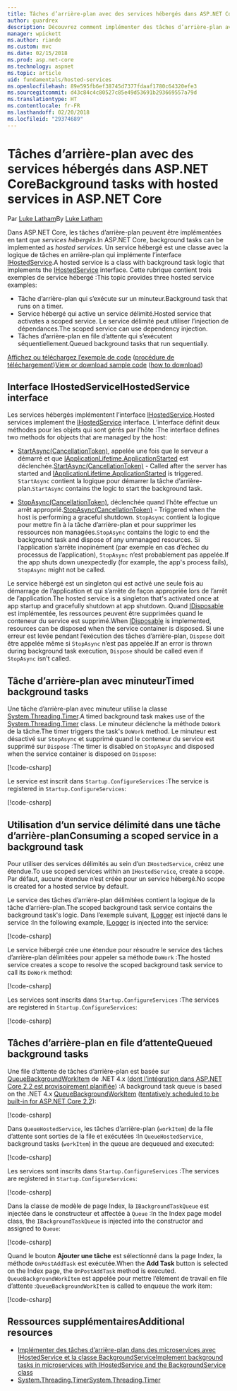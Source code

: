 ```yaml
---
title: Tâches d’arrière-plan avec des services hébergés dans ASP.NET Core
author: guardrex
description: Découvrez comment implémenter des tâches d’arrière-plan avec des services hébergés dans ASP.NET Core.
manager: wpickett
ms.author: riande
ms.custom: mvc
ms.date: 02/15/2018
ms.prod: asp.net-core
ms.technology: aspnet
ms.topic: article
uid: fundamentals/hosted-services
ms.openlocfilehash: 89e595fb6ef38745d7377fdaaf1780c64320efe3
ms.sourcegitcommit: d43c84c4c80527c85e49d53691b293669557a79d
ms.translationtype: HT
ms.contentlocale: fr-FR
ms.lasthandoff: 02/20/2018
ms.locfileid: "29374689"
---
```

# <a name="background-tasks-with-hosted-services-in-aspnet-core"></a><span data-ttu-id="5349b-103">Tâches d’arrière-plan avec des services hébergés dans ASP.NET Core</span><span class="sxs-lookup"><span data-stu-id="5349b-103">Background tasks with hosted services in ASP.NET Core</span></span>

<span data-ttu-id="5349b-104">Par [Luke Latham](https://github.com/guardrex)</span><span class="sxs-lookup"><span data-stu-id="5349b-104">By [Luke Latham](https://github.com/guardrex)</span></span>

<span data-ttu-id="5349b-105">Dans ASP.NET Core, les tâches d’arrière-plan peuvent être implémentées en tant que *services hébergés*.</span><span class="sxs-lookup"><span data-stu-id="5349b-105">In ASP.NET Core, background tasks can be implemented as *hosted services*.</span></span> <span data-ttu-id="5349b-106">Un service hébergé est une classe avec la logique de tâches en arrière-plan qui implémente l’interface [IHostedService](/dotnet/api/microsoft.extensions.hosting.ihostedservice).</span><span class="sxs-lookup"><span data-stu-id="5349b-106">A hosted service is a class with background task logic that implements the [IHostedService](/dotnet/api/microsoft.extensions.hosting.ihostedservice) interface.</span></span> <span data-ttu-id="5349b-107">Cette rubrique contient trois exemples de service hébergé :</span><span class="sxs-lookup"><span data-stu-id="5349b-107">This topic provides three hosted service examples:</span></span>

* <span data-ttu-id="5349b-108">Tâche d’arrière-plan qui s’exécute sur un minuteur.</span><span class="sxs-lookup"><span data-stu-id="5349b-108">Background task that runs on a timer.</span></span>
* <span data-ttu-id="5349b-109">Service hébergé qui active un service délimité.</span><span class="sxs-lookup"><span data-stu-id="5349b-109">Hosted service that activates a scoped service.</span></span> <span data-ttu-id="5349b-110">Le service délimité peut utiliser l’injection de dépendances.</span><span class="sxs-lookup"><span data-stu-id="5349b-110">The scoped service can use dependency injection.</span></span>
* <span data-ttu-id="5349b-111">Tâches d’arrière-plan en file d’attente qui s’exécutent séquentiellement.</span><span class="sxs-lookup"><span data-stu-id="5349b-111">Queued background tasks that run sequentially.</span></span>

<span data-ttu-id="5349b-112">[Affichez ou téléchargez l’exemple de code](https://github.com/aspnet/Docs/tree/master/aspnetcore/fundamentals/hosted-services/samples/2.x) ([procédure de téléchargement](xref:tutorials/index#how-to-download-a-sample))</span><span class="sxs-lookup"><span data-stu-id="5349b-112">[View or download sample code](https://github.com/aspnet/Docs/tree/master/aspnetcore/fundamentals/hosted-services/samples/2.x) ([how to download](xref:tutorials/index#how-to-download-a-sample))</span></span>

## <a name="ihostedservice-interface"></a><span data-ttu-id="5349b-113">Interface IHostedService</span><span class="sxs-lookup"><span data-stu-id="5349b-113">IHostedService interface</span></span>

<span data-ttu-id="5349b-114">Les services hébergés implémentent l’interface [IHostedService](/dotnet/api/microsoft.extensions.hosting.ihostedservice).</span><span class="sxs-lookup"><span data-stu-id="5349b-114">Hosted services implement the [IHostedService](/dotnet/api/microsoft.extensions.hosting.ihostedservice) interface.</span></span> <span data-ttu-id="5349b-115">L’interface définit deux méthodes pour les objets qui sont gérés par l’hôte :</span><span class="sxs-lookup"><span data-stu-id="5349b-115">The interface defines two methods for objects that are managed by the host:</span></span>

* <span data-ttu-id="5349b-116">[StartAsync(CancellationToken)](/dotnet/api/microsoft.extensions.hosting.ihostedservice.startasync), appelée une fois que le serveur a démarré et que [IApplicationLifetime.ApplicationStarted](/dotnet/api/microsoft.aspnetcore.hosting.iapplicationlifetime.applicationstarted) est déclenchée.</span><span class="sxs-lookup"><span data-stu-id="5349b-116">[StartAsync(CancellationToken)](/dotnet/api/microsoft.extensions.hosting.ihostedservice.startasync) - Called after the server has started and [IApplicationLifetime.ApplicationStarted](/dotnet/api/microsoft.aspnetcore.hosting.iapplicationlifetime.applicationstarted) is triggered.</span></span> <span data-ttu-id="5349b-117">`StartAsync` contient la logique pour démarrer la tâche d’arrière-plan.</span><span class="sxs-lookup"><span data-stu-id="5349b-117">`StartAsync` contains the logic to start the background task.</span></span>

* <span data-ttu-id="5349b-118">[StopAsync(CancellationToken)](/dotnet/api/microsoft.extensions.hosting.ihostedservice.stopasync), déclenchée quand l’hôte effectue un arrêt approprié.</span><span class="sxs-lookup"><span data-stu-id="5349b-118">[StopAsync(CancellationToken)](/dotnet/api/microsoft.extensions.hosting.ihostedservice.stopasync) - Triggered when the host is performing a graceful shutdown.</span></span> <span data-ttu-id="5349b-119">`StopAsync` contient la logique pour mettre fin à la tâche d’arrière-plan et pour supprimer les ressources non managées.</span><span class="sxs-lookup"><span data-stu-id="5349b-119">`StopAsync` contains the logic to end the background task and dispose of any unmanaged resources.</span></span> <span data-ttu-id="5349b-120">Si l’application s’arrête inopinément (par exemple en cas d’échec du processus de l’application), `StopAsync` n’est probablement pas appelée.</span><span class="sxs-lookup"><span data-stu-id="5349b-120">If the app shuts down unexpectedly (for example, the app's process fails), `StopAsync` might not be called.</span></span>

<span data-ttu-id="5349b-121">Le service hébergé est un singleton qui est activé une seule fois au démarrage de l’application et qui s’arrête de façon appropriée lors de l’arrêt de l’application.</span><span class="sxs-lookup"><span data-stu-id="5349b-121">The hosted service is a singleton that's activated once at app startup and gracefully shutdown at app shutdown.</span></span> <span data-ttu-id="5349b-122">Quand [IDisposable](/dotnet/api/system.idisposable) est implémentée, les ressources peuvent être supprimées quand le conteneur du service est supprimé.</span><span class="sxs-lookup"><span data-stu-id="5349b-122">When [IDisposable](/dotnet/api/system.idisposable) is implemented, resources can be disposed when the service container is disposed.</span></span> <span data-ttu-id="5349b-123">Si une erreur est levée pendant l’exécution des tâches d’arrière-plan, `Dispose` doit être appelée même si `StopAsync` n’est pas appelée.</span><span class="sxs-lookup"><span data-stu-id="5349b-123">If an error is thrown during background task execution, `Dispose` should be called even if `StopAsync` isn't called.</span></span>

## <a name="timed-background-tasks"></a><span data-ttu-id="5349b-124">Tâche d’arrière-plan avec minuteur</span><span class="sxs-lookup"><span data-stu-id="5349b-124">Timed background tasks</span></span>

<span data-ttu-id="5349b-125">Une tâche d’arrière-plan avec minuteur utilise la classe [System.Threading.Timer](/dotnet/api/system.threading.timer).</span><span class="sxs-lookup"><span data-stu-id="5349b-125">A timed background task makes use of the [System.Threading.Timer](/dotnet/api/system.threading.timer) class.</span></span> <span data-ttu-id="5349b-126">Le minuteur déclenche la méthode `DoWork` de la tâche.</span><span class="sxs-lookup"><span data-stu-id="5349b-126">The timer triggers the task's `DoWork` method.</span></span> <span data-ttu-id="5349b-127">Le minuteur est désactivé sur `StopAsync` et supprimé quand le conteneur du service est supprimé sur `Dispose` :</span><span class="sxs-lookup"><span data-stu-id="5349b-127">The timer is disabled on `StopAsync` and disposed when the service container is disposed on `Dispose`:</span></span>

[!code-csharp[](hosted-services/samples/2.x/Services/TimedHostedService.cs?name=snippet1&highlight=15-16,30,37)]

<span data-ttu-id="5349b-128">Le service est inscrit dans `Startup.ConfigureServices` :</span><span class="sxs-lookup"><span data-stu-id="5349b-128">The service is registered in `Startup.ConfigureServices`:</span></span>

[!code-csharp[](hosted-services/samples/2.x/Startup.cs?name=snippet1)]

## <a name="consuming-a-scoped-service-in-a-background-task"></a><span data-ttu-id="5349b-129">Utilisation d’un service délimité dans une tâche d’arrière-plan</span><span class="sxs-lookup"><span data-stu-id="5349b-129">Consuming a scoped service in a background task</span></span>

<span data-ttu-id="5349b-130">Pour utiliser des services délimités au sein d’un `IHostedService`, créez une étendue.</span><span class="sxs-lookup"><span data-stu-id="5349b-130">To use scoped services within an `IHostedService`, create a scope.</span></span> <span data-ttu-id="5349b-131">Par défaut, aucune étendue n’est créée pour un service hébergé.</span><span class="sxs-lookup"><span data-stu-id="5349b-131">No scope is created for a hosted service by default.</span></span>

<span data-ttu-id="5349b-132">Le service des tâches d’arrière-plan délimitées contient la logique de la tâche d’arrière-plan.</span><span class="sxs-lookup"><span data-stu-id="5349b-132">The scoped background task service contains the background task's logic.</span></span> <span data-ttu-id="5349b-133">Dans l’exemple suivant, [ILogger](/dotnet/api/microsoft.extensions.logging.ilogger) est injecté dans le service :</span><span class="sxs-lookup"><span data-stu-id="5349b-133">In the following example, [ILogger](/dotnet/api/microsoft.extensions.logging.ilogger) is injected into the service:</span></span>

[!code-csharp[](hosted-services/samples/2.x/Services/ScopedProcessingService.cs?name=snippet1)]

<span data-ttu-id="5349b-134">Le service hébergé crée une étendue pour résoudre le service des tâches d’arrière-plan délimitées pour appeler sa méthode `DoWork` :</span><span class="sxs-lookup"><span data-stu-id="5349b-134">The hosted service creates a scope to resolve the scoped background task service to call its `DoWork` method:</span></span>

[!code-csharp[](hosted-services/samples/2.x/Services/ConsumeScopedServiceHostedService.cs?name=snippet1&highlight=29-36)]

<span data-ttu-id="5349b-135">Les services sont inscrits dans `Startup.ConfigureServices` :</span><span class="sxs-lookup"><span data-stu-id="5349b-135">The services are registered in `Startup.ConfigureServices`:</span></span>

[!code-csharp[](hosted-services/samples/2.x/Startup.cs?name=snippet2)]

## <a name="queued-background-tasks"></a><span data-ttu-id="5349b-136">Tâches d’arrière-plan en file d’attente</span><span class="sxs-lookup"><span data-stu-id="5349b-136">Queued background tasks</span></span>

<span data-ttu-id="5349b-137">Une file d’attente de tâches d’arrière-plan est basée sur [QueueBackgroundWorkItem](/dotnet/api/system.web.hosting.hostingenvironment.queuebackgroundworkitem) de .NET 4.x ([dont l’intégration dans ASP.NET Core 2.2 est provisoirement planifiée](https://github.com/aspnet/Hosting/issues/1280)) :</span><span class="sxs-lookup"><span data-stu-id="5349b-137">A background task queue is based on the .NET 4.x [QueueBackgroundWorkItem](/dotnet/api/system.web.hosting.hostingenvironment.queuebackgroundworkitem) ([tentatively scheduled to be built-in for ASP.NET Core 2.2](https://github.com/aspnet/Hosting/issues/1280)):</span></span>

[!code-csharp[](hosted-services/samples/2.x/Services/BackgroundTaskQueue.cs?name=snippet1)]

<span data-ttu-id="5349b-138">Dans `QueueHostedService`, les tâches d’arrière-plan (`workItem`) de la file d’attente sont sorties de la file et exécutées :</span><span class="sxs-lookup"><span data-stu-id="5349b-138">In `QueueHostedService`, background tasks (`workItem`) in the queue are dequeued and executed:</span></span>

[!code-csharp[](hosted-services/samples/2.x/Services/QueuedHostedService.cs?name=snippet1&highlight=30-31,35)]

<span data-ttu-id="5349b-139">Les services sont inscrits dans `Startup.ConfigureServices` :</span><span class="sxs-lookup"><span data-stu-id="5349b-139">The services are registered in `Startup.ConfigureServices`:</span></span>

[!code-csharp[](hosted-services/samples/2.x/Startup.cs?name=snippet3)]

<span data-ttu-id="5349b-140">Dans la classe de modèle de page Index, la `IBackgroundTaskQueue` est injectée dans le constructeur et affectée à `Queue` :</span><span class="sxs-lookup"><span data-stu-id="5349b-140">In the Index page model class, the `IBackgroundTaskQueue` is injected into the constructor and assigned to `Queue`:</span></span>

[!code-csharp[](hosted-services/samples/2.x/Pages/Index.cshtml.cs?name=snippet1)]

<span data-ttu-id="5349b-141">Quand le bouton **Ajouter une tâche** est sélectionné dans la page Index, la méthode `OnPostAddTask` est exécutée.</span><span class="sxs-lookup"><span data-stu-id="5349b-141">When the **Add Task** button is selected on the Index page, the `OnPostAddTask` method is executed.</span></span> <span data-ttu-id="5349b-142">`QueueBackgroundWorkItem` est appelée pour mettre l’élément de travail en file d’attente :</span><span class="sxs-lookup"><span data-stu-id="5349b-142">`QueueBackgroundWorkItem` is called to enqueue the work item:</span></span>

[!code-csharp[](hosted-services/samples/2.x/Pages/Index.cshtml.cs?name=snippet2)]

## <a name="additional-resources"></a><span data-ttu-id="5349b-143">Ressources supplémentaires</span><span class="sxs-lookup"><span data-stu-id="5349b-143">Additional resources</span></span>

* [<span data-ttu-id="5349b-144">Implémenter des tâches d’arrière-plan dans des microservices avec IHostedService et la classe BackgroundService</span><span class="sxs-lookup"><span data-stu-id="5349b-144">Implement background tasks in microservices with IHostedService and the BackgroundService class</span></span>](/dotnet/standard/microservices-architecture/multi-container-microservice-net-applications/background-tasks-with-ihostedservice)
* [<span data-ttu-id="5349b-145">System.Threading.Timer</span><span class="sxs-lookup"><span data-stu-id="5349b-145">System.Threading.Timer</span></span>](/dotnet/api/system.threading.timer)

